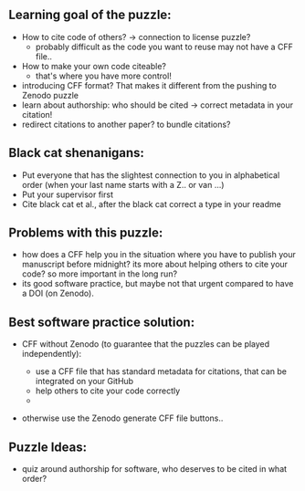 ## Learning goal of the puzzle:
- How to cite code of others? -> connection to license puzzle?
    - probably difficult as the code you want to reuse may not have a CFF file..
- How to make your own code citeable?
    - that's where you have more control!
- introducing CFF format? That makes it different from the pushing to Zenodo puzzle
- learn about authorship: who should be cited -> correct metadata in your citation!
- redirect citations to another paper? to bundle citations?

## Black cat shenanigans:
- Put everyone that has the slightest connection to you in alphabetical order (when your last name starts with a Z.. or van ...)
- Put your supervisor first
- Cite black cat et al., after the black cat correct a type in your readme

## Problems with this puzzle:
- how does a CFF help you in the situation where you have to publish your manuscript before midnight? its more about helping others to cite your code? so more important in the long run?
- its good software practice, but maybe not that urgent compared to have a DOI (on Zenodo).


## Best software practice solution:
- CFF without Zenodo (to guarantee that the puzzles can be played independently):
    - use a CFF file that has standard metadata for citations, that can be integrated on your GitHub
    - help others to cite your code correctly
    - 

- otherwise use the Zenodo generate CFF file buttons..

## Puzzle Ideas:
- quiz around authorship for software, who deserves to be cited in what order?